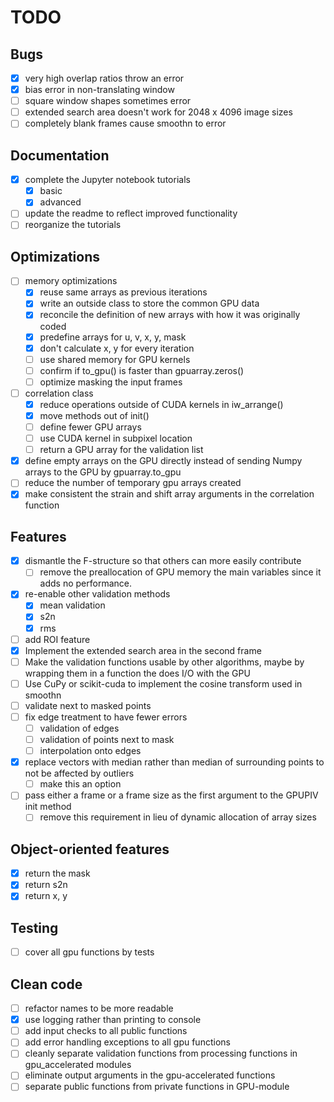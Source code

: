 # TODO

## Bugs
- [x] very high overlap ratios throw an error
- [x] bias error in non-translating window
- [ ] square window shapes sometimes error
- [ ] extended search area doesn't work for 2048 x 4096 image sizes
- [ ] completely blank frames cause smoothn to error

## Documentation
- [x] complete the Jupyter notebook tutorials
   - [x] basic
   - [x] advanced
- [ ] update the readme to reflect improved functionality
- [ ] reorganize the tutorials

## Optimizations
- [ ] memory optimizations
  - [x] reuse same arrays as previous iterations
  - [x] write an outside class to store the common GPU data
  - [x] reconcile the definition of new arrays with how it was originally coded
  - [x] predefine arrays for u, v, x, y, mask
  - [x] don't calculate x, y for every iteration
  - [ ] use shared memory for GPU kernels
  - [ ] confirm if to_gpu() is faster than gpuarray.zeros()
  - [ ] optimize masking the input frames

- [ ] correlation class
  - [x] reduce operations outside of CUDA kernels in iw_arrange()
  - [x] move methods out of init()
  - [ ] define fewer GPU arrays
  - [ ] use CUDA kernel in subpixel location
  - [ ] return a GPU array for the validation list

- [x] define empty arrays on the GPU directly instead of sending Numpy arrays to the GPU by gpuarray.to_gpu
- [ ] reduce the number of temporary gpu arrays created
- [x] make consistent the strain and shift array arguments in the correlation function

## Features
- [x] dismantle the F-structure so that others can more easily contribute
  - [ ] remove the preallocation of GPU memory the main variables since it adds no performance.
- [x] re-enable other validation methods
  - [x] mean validation
  - [x] s2n
  - [x] rms
- [ ] add ROI feature
- [x] Implement the extended search area in the second frame
- [ ] Make the validation functions usable by other algorithms, maybe by wrapping them in a function the does I/O with the GPU
- [ ] Use CuPy or scikit-cuda to implement the cosine transform used in smoothn
- [ ] validate next to masked points
- [ ] fix edge treatment to have fewer errors
  - [ ] validation of edges
  - [ ] validation of points next to mask
  - [ ] interpolation onto edges
- [x] replace vectors with median rather than median of surrounding points to not be affected by outliers
  - [ ] make this an option
- [ ] pass either a frame or a frame size as the first argument to the GPUPIV init method
  - [ ] remove this requirement in lieu of dynamic allocation of array sizes

## Object-oriented features
- [x] return the mask
- [x] return s2n
- [x] return x, y

## Testing
- [ ] cover all gpu functions by tests

## Clean code
- [ ] refactor names to be more readable
- [x] use logging rather than printing to console
- [ ] add input checks to all public functions
- [ ] add error handling exceptions to all gpu functions
- [ ] cleanly separate validation functions from processing functions in gpu_accelerated modules
- [ ] eliminate output arguments in the gpu-accelerated functions
- [ ] separate public functions from private functions in GPU-module

